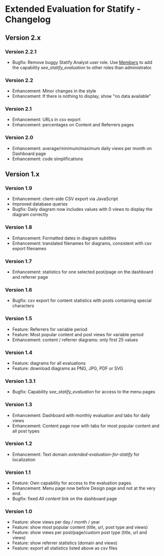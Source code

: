 # Extended Evaluation for Statify - Changelog

## Version 2.x

### Version 2.2.1
* Bugfix: Remove buggy Statify Analyst user role. Use [Members](https://wordpress.org/plugins/members/) to add the capability *see_statify_evaluation* to other roles than administrator.

### Version 2.2
* Enhancement: Minor changes in the style
* Enhancement: If there is nothing to display, show "no data available"

### Version 2.1
* Enhancement: URLs in csv export
* Enhancement: percentages on Content and Referrers pages

### Version 2.0
* Enhancement: average/minimum/maximum daily views per month on Dashboard page
* Enhancement: code simplifications

## Version 1.x

### Version 1.9
* Enhancement: client-side CSV export via JavaScript
* Improved database queries
* Bugfix: Daily diagram now includes values with 0 views to display the diagram correctly

### Version 1.8
* Enhancement: Formatted dates in diagram subtitles
* Enhancement: translated filenames for diagrams, consistent with csv export filenames

### Version 1.7
* Enhancement: statistics for one selected post/page on the dashboard and referrer page

### Version 1.6
* Bugfix: csv export for content statistics with posts containing special characters

### Version 1.5
* Feature: Referrers for variable period
* Feature: Most popular content and post views for variable period
* Enhancement: content / referrer diagrams: only first 25 values

### Version 1.4
* Feature: diagrams for all evaluations
* Feature: download diagrams as PNG, JPG, PDF or SVG

### Version 1.3.1
* Bugfix: Capability *see_statify_evaluation* for access to the menu pages

### Version 1.3
* Enhancement: Dashboard with monthly evaluation and tabs for daily views
* Enhancement: Content page now with tabs for most popular content and all post types

### Version 1.2
* Enhancement: Text domain *extended-evaluation-for-statify* for localization

### Version 1.1
* Feature: Own capability for access to the evaluation pages.
* Enhancement: Menu page now before Design page and not at the very end.
* Bugfix: fixed *All content* link on the dashboard page

### Version 1.0
* Feature: show views per day / month / year
* Feature: show most popular content (title, url, post type and views)
* Feature: show views per post/page/custom post type (title, url and views)
* Feature: show referrer statistics (domain and views)
* Feature: export all statistics listed above as csv files
